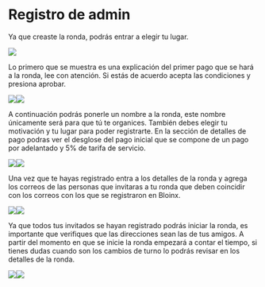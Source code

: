 # Registro de admin

Ya que creaste la ronda, podrás entrar a elegir tu lugar.&#x20;

![](<../../.gitbook/assets/image (12) (1).png>)

Lo primero que se muestra es una explicación del primer pago que se hará a la ronda, lee con atención. Si estás de acuerdo acepta las condiciones y presiona aprobar.

![](<../../.gitbook/assets/image (16) (1).png>)![](<../../.gitbook/assets/image (15) (1).png>)

A continuación podrás ponerle un nombre a la ronda, este nombre únicamente será para que tú te organices. También debes elegir tu motivación y tu lugar para poder registrarte. En la sección de detalles de pago podras ver el desglose del pago inicial que se compone de un pago por adelantado y 5% de tarifa de servicio.

![](<../../.gitbook/assets/image (3).png>)![](<../../.gitbook/assets/image (1) (2).png>)

Una vez que te hayas registrado entra a los detalles de la ronda y agrega los correos de las personas que invitaras a tu ronda que deben coincidir con los correos con los que se registraron en Bloinx.&#x20;

![](<../../.gitbook/assets/image (11) (1).png>)![](<../../.gitbook/assets/image (8) (1).png>)

Ya que todos tus invitados se hayan registrado podrás iniciar la ronda, es importante que verifiques que las direcciones sean las de tus amigos. A partir del momento en que se inicie la ronda empezará a contar el tiempo, si tienes dudas cuando son los cambios de turno lo podrás revisar en los detalles de la ronda.

![](<../../.gitbook/assets/image (13).png>)![](<../../.gitbook/assets/image (12).png>)
